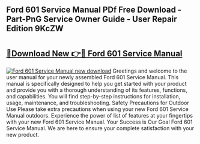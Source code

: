 ## Ford 601 Service Manual PDf Free Download - Part-PnG Service Owner Guide - User Repair Edition 9KcZW

# <h2><a href="http://bc40146.oget.top/?id=Ford+601+Service+Manual">🔗Download New 👉🔴 Ford 601 Service Manual</a></h2>

[![Ford 601 Service Manual new download](https://i.imgur.com/5g1atiW.png)](http://bc40146.oget.top/?id=Ford+601+Service+Manual)
Greetings and welcome to the user manual for your newly assembled Ford 601 Service Manual. This manual is specifically designed to help you get started with your product and provide you with a thorough understanding of its features, functions, and capabilities. You will find step-by-step instructions for installation, usage, maintenance, and troubleshooting. Safety Precautions for Outdoor Use Please take extra precautions when using your new Ford 601 Service Manual outdoors. Experience the power of list of features at your fingertips with your new Ford 601 Service Manual. Your Success is Our Goal Ford 601 Service Manual. We are here to ensure your complete satisfaction with your new product.
